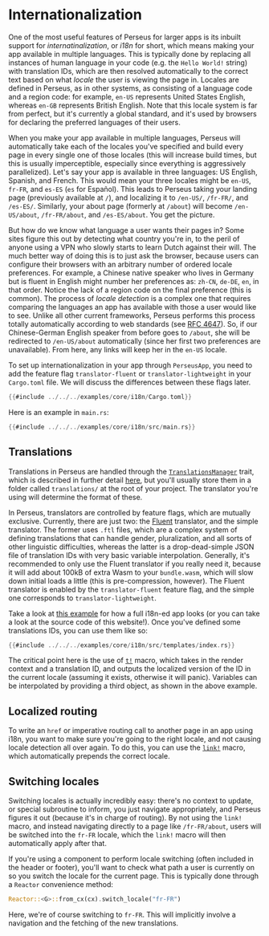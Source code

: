 # Internationalization

One of the most useful features of Perseus for larger apps is its inbuilt support for *internatinalization*, or *i18n* for short, which means making your app available in multiple languages. This is typically done by replacing all instances of human language in your code (e.g. the `Hello World!` string) with translation IDs, which are then resolved automatically to the correct text based on what *locale* the user is viewing the page in. Locales are defined in Perseus, as in other systems, as consisting of a language code and a region code: for example, `en-US` represents United States English, whereas `en-GB` represents British English. Note that this locale system is far from perfect, but it's currently a global standard, and it's used by browsers for declaring the preferred languages of their users.

When you make your app available in multiple languages, Perseus will automatically take each of the locales you've specified and build every page in every single one of those locales (this will increase build times, but this is usually imperceptible, especially since everything is aggressively parallelized). Let's say your app is available in three languages: US English, Spanish, and French. This would mean your three locales might be `en-US`, `fr-FR`, and `es-ES` (`es` for Español). This leads to Perseus taking your landing page (previously available at `/`), and localizing it to `/en-US/`, `/fr-FR/`, and `/es-ES/`. Similarly, your about page (formerly at `/about`) will become `/en-US/about`, `/fr-FR/about`, and `/es-ES/about`. You get the picture.

But how do we know what language a user wants their pages in? Some sites figure this out by detecting what country you're in, to the peril of anyone using a VPN who slowly starts to learn Dutch against their will. The much better way of doing this is to just ask the browser, because users can configure their browsers with an arbitrary number of ordered locale preferences. For example, a Chinese native speaker who lives in Germany but is fluent in English might number her preferences as: `zh-CN`, `de-DE`, `en`, in that order. Notice the lack of a region code on the final preference (this is common). The process of *locale detection* is a complex one that requires comparing the languages an app has available with those a user would like to see. Unlike all other current frameworks, Perseus performs this process totally automatically according to web standards (see [RFC 4647](https://www.rfc-editor.org/rfc/rfc4647)). So, if our Chinese-German English speaker from before goes to `/about`, she will be redirected to `/en-US/about` automatically (since her first two preferences are unavailable). From here, any links will keep her in the `en-US` locale.

To set up internationalization in your app through `PerseusApp`, you need to add the feature flag `translator-fluent` or `translator-lightweight` in your `Cargo.toml` file. We will discuss the differences between these flags later.

```rust
{{#include ../../../examples/core/i18n/Cargo.toml}}
```

Here is an example in `main.rs`:

```rust
{{#include ../../../examples/core/i18n/src/main.rs}}
```

## Translations

Translations in Perseus are handled through the [`TranslationsManager`](=i18n/trait.TranslationsManager@perseus) trait, which is described in further detail [here](:fundamentals/perseus-app), but you'll usually store them in a folder called `translations/` at the root of your project. The translator you're using will determine the format of these.

In Perseus, translators are controlled by feature flags, which are mutually exclusive. Currently, there are just two: the [Fluent](https://projectfluent.org) translator, and the simple translator. The former uses `.ftl` files, which are a complex system of defining translations that can handle gender, pluralization, and all sorts of other linguistic difficulties, whereas the latter is a drop-dead-simple JSON file of translation IDs with very basic variable interpolation. Generally, it's recommended to only use the Fluent translator if you really need it, because it will add about 100kB of extra Wasm to your `bundle.wasm`, which will slow down initial loads a little (this is pre-compression, however). The Fluent translator is enabled by the `translator-fluent` feature flag, and the simple one corresponds to `translator-lightweight`.

Take a look at [this example](https://github.com/framesurge/perseus/tree/main/examples/core/i18n) for how a full i18n-ed app looks (or you can take a look at the source code of this website!). Once you've defined some translations IDs, you can use them like so:

```rust
{{#include ../../../examples/core/i18n/src/templates/index.rs}}
```

The critical point here is the use of [`t!`](=prelude/macro.t@perseus) macro, which takes in the render context and a translation ID, and outputs the localized version of the ID in the current locale (assuming it exists, otherwise it will panic). Variables can be interpolated by providing a third object, as shown in the above example.

## Localized routing

To write an `href` or imperative routing call to another page in an app using i18n, you want to make sure you're going to the right locale, and not causing locale detection all over again. To do this, you can use the [`link!`](=prelude/macro.link@perseus) macro, which automatically prepends the correct locale.

## Switching locales

Switching locales is actually incredibly easy: there's no context to update, or special subroutine to inform, you just navigate appropriately, and Perseus figures it out (because it's in charge of routing). By not using the `link!` macro, and instead navigating directly to a page like `/fr-FR/about`, users will be switched into the `fr-FR` locale, which the `link!` macro will then automatically apply after that.

If you're using a component to perform locale switching (often included in the header or footer), you'll want to check what path a user is currently on so you switch the locale for the current page. This is typically done through a `Reactor` convenience method:

```rust
Reactor::<G>::from_cx(cx).switch_locale("fr-FR")
```

Here, we're of course switching to `fr-FR`. This will implicitly involve a navigation and the fetching of the new translations.
